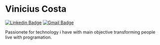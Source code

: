 
# Vinicius Costa

[![Linkedin Badge](https://img.shields.io/badge/-Vinicius%20Costa-00875f?style=flat-square&logo=Linkedin&logoColor=white&link=https://www.linkedin.com/in/vinnycosta9898/)](https://www.linkedin.com/in/vinnycosta9898/) 
[![Gmail Badge](https://img.shields.io/badge/-viniciuscostadealmeida98@gmail.com-00875f?style=flat-square&logo=Gmail&logoColor=white&link=mailto:viniciuscostadealmeida98@gmail.com)](mailto:viniciuscostadealmeida98@gmail.com)

Passionete for technology i have with main objective transforming people live with programation.
